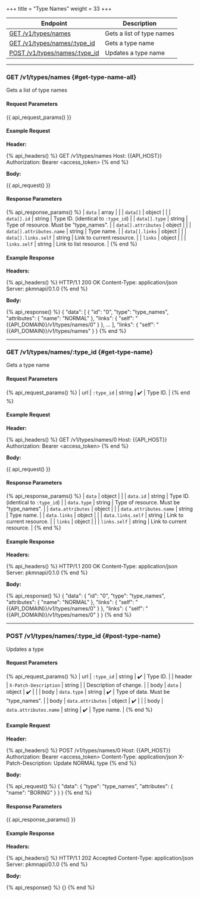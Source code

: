 +++
title = "Type Names"
weight = 33
+++

| Endpoint                                         | Description               |
|--------------------------------------------------|---------------------------|
| [GET /v1/types/names](#get-type-name-all)        | Gets a list of type names |
| [GET /v1/types/names/:type_id](#get-type-name)   | Gets a type name          |
| [POST /v1/types/names/:type_id](#post-type-name) | Updates a type name       |

---

### GET /v1/types/names {#get-type-name-all}

Gets a list of type names

#### Request Parameters

{{ api_request_params() }}

#### Example Request

**Header:**

{% api_headers() %}
GET /v1/types/names
Host: {{API_HOST}}
Authorization: Bearer <access_token>
{% end %}

**Body:**

{{ api_request() }}

#### Response Parameters

{% api_response_params() %}
| `data`                   | array  |                                         |
| `data[]`                 | object |                                         |
| `data[].id`              | string | Type ID. (identical to `:type_id`)      |
| `data[].type`            | string | Type of resource. Must be "type_names". |
| `data[].attributes`      | object |                                         |
| `data[].attributes.name` | string | Type name.                              |
| `data[].links`           | object |                                         |
| `data[].links.self`      | string | Link to current resource.               |
| `links`                  | object |                                         |
| `links.self`             | string | Link to list resource.                  |
{% end %}

#### Example Response

**Headers:**

{% api_headers() %}
HTTP/1.1 200 OK
Content-Type: application/json
Server: pkmnapi/0.1.0
{% end %}

**Body:**

{% api_response() %}
{
    "data": [
        {
            "id": "0",
            "type": "type_names",
            "attributes": {
                "name": "NORMAL"
            },
            "links": {
                "self": "{{API_DOMAIN}}/v1/types/names/0"
            }
        },
        ...
    ],
    "links": {
        "self": "{{API_DOMAIN}}/v1/types/names"
    }
}
{% end %}

---

### GET /v1/types/names/:type_id {#get-type-name}

Gets a type name

#### Request Parameters

{% api_request_params() %}
| url | `:type_id` | string | ✔️ | Type ID. |
{% end %}

#### Example Request

**Header:**

{% api_headers() %}
GET /v1/types/names/0
Host: {{API_HOST}}
Authorization: Bearer <access_token>
{% end %}

**Body:**

{{ api_request() }}

#### Response Parameters

{% api_response_params() %}
| `data`                 | object |                                         |
| `data.id`              | string | Type ID. (identical to `:type_id`)      |
| `data.type`            | string | Type of resource. Must be "type_names". |
| `data.attributes`      | object |                                         |
| `data.attributes.name` | string | Type name.                              |
| `data.links`           | object |                                         |
| `data.links.self`      | string | Link to current resource.               |
| `links`                | object |                                         |
| `links.self`           | string | Link to current resource.               |
{% end %}

#### Example Response

**Headers:**

{% api_headers() %}
HTTP/1.1 200 OK
Content-Type: application/json
Server: pkmnapi/0.1.0
{% end %}

**Body:**

{% api_response() %}
{
    "data": {
        "id": "0",
        "type": "type_names",
        "attributes": {
            "name": "NORMAL"
        },
        "links": {
            "self": "{{API_DOMAIN}}/v1/types/names/0"
        }
    },
    "links": {
        "self": "{{API_DOMAIN}}/v1/types/names/0"
    }
}
{% end %}

---

### POST /v1/types/names/:type_id {#post-type-name}

Updates a type

#### Request Parameters

{% api_request_params() %}
| url    | `:type_id`             | string | ✔️ | Type ID.                            |
| header | `X-Patch-Description`  | string |   | Description of change.              |
| body   | `data`                 | object | ✔️ |                                     |
| body   | `data.type`            | string | ✔️ | Type of data. Must be "type_names". |
| body   | `data.attributes`      | object | ✔️ |                                     |
| body   | `data.attributes.name` | string | ✔️ | Type name.                          |
{% end %}

#### Example Request

**Header:**

{% api_headers() %}
POST /v1/types/names/0
Host: {{API_HOST}}
Authorization: Bearer <access_token>
Content-Type: application/json
X-Patch-Description: Update NORMAL type
{% end %}

**Body:**

{% api_request() %}
{
    "data": {
        "type": "type_names",
        "attributes": {
            "name": "BORING"
        }
    }
}
{% end %}

#### Response Parameters

{{ api_response_params() }}

#### Example Response

**Headers:**

{% api_headers() %}
HTTP/1.1 202 Accepted
Content-Type: application/json
Server: pkmnapi/0.1.0
{% end %}

**Body:**

{% api_response() %}
{}
{% end %}
